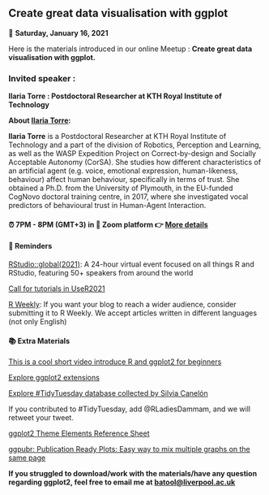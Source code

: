 ## Create great data visualisation with ggplot

:date: **Saturday, January 16, 2021**

Here is the materials introduced in our online Meetup : **Create great data visualisation with ggplot.**

### Invited speaker :

**Ilaria Torre : Postdoctoral Researcher at KTH Royal Institute of Technology**

**About [Ilaria Torre](https://www.kth.se/profile/ilariat):**


**Ilaria Torre** is a Postdoctoral Researcher at KTH Royal Institute of Technology and a part of the division of Robotics, Perception and Learning, as well as the WASP Expedition Project on Correct-by-design and Socially Acceptable Autonomy (CorSA). She studies how different characteristics of an artificial agent (e.g. voice, emotional expression, human-likeness, behaviour) affect human behaviour, specifically in terms of trust. She obtained a Ph.D. from the University of Plymouth, in the EU-funded CogNovo doctoral training centre, in 2017, where she investigated vocal predictors of behavioural trust in Human-Agent Interaction.

#### :alarm_clock: 7PM - 8PM (GMT+3) in :round_pushpin: Zoom platform :point_right: [More details](https://www.meetup.com/rladies-dammam/events/275247259/)
#### :bell: Reminders

[RStudio::global(2021)](https://rstudio.com/conference/): A 24-hour virtual event focused on all things R and RStudio, featuring 50+ speakers from around the world

[Call for tutorials in UseR2021](https://user2021.r-project.org/participation/call-for-tutorials/)

[R Weekly](https://rweekly.org/): If you want your blog to reach a wider audience, consider submitting it to R Weekly. We accept articles written in different languages (not only English)


#### :books: Extra Materials

[This is a cool short video introduce R and ggplot2 for beginners](https://www.youtube.com/watch?v=ANMuuq502rE)

[Explore ggplot2 extensions](https://exts.ggplot2.tidyverse.org/gallery/)

[Explore #TidyTuesday database collected by Silvia Canelón](https://www.notion.so/Data-Viz-Bookmarks-dc01718020bd4fd6a8a4ca80e6bce933)

If you contributed to #TidyTuesday, add @RLadiesDammam, and we will retweet your tweet.

[ggplot2 Theme Elements Reference Sheet](https://isabella-b.com/blog/ggplot2-theme-elements-reference/)

[ggpubr: Publication Ready Plots: Easy way to mix multiple graphs on the same page](http://www.sthda.com/english/wiki/wiki.php?id_contents=7930)

**If you struggled to download/work with the materials/have any question regarding ggplot2, feel free to email me at batool@liverpool.ac.uk**

